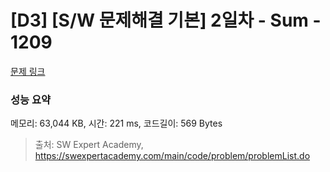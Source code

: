 # [D3] [S/W 문제해결 기본] 2일차 - Sum - 1209 

[문제 링크](https://swexpertacademy.com/main/code/problem/problemDetail.do?contestProbId=AV13_BWKACUCFAYh) 

### 성능 요약

메모리: 63,044 KB, 시간: 221 ms, 코드길이: 569 Bytes



> 출처: SW Expert Academy, https://swexpertacademy.com/main/code/problem/problemList.do